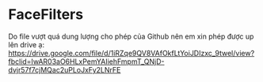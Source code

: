 # FaceFilters

Do file vượt quá dung lượng cho phép của Github nên em xin phép được up lên drive ạ:
https://drive.google.com/file/d/1iRZqe9QV8VAfOkfLtYoiJDIzxc_9twel/view?fbclid=IwAR03aO6HLxPemYAIiehFmpmT_QNjD-dvjr57f7cjMQac2uPLoJxFy2LNrFE